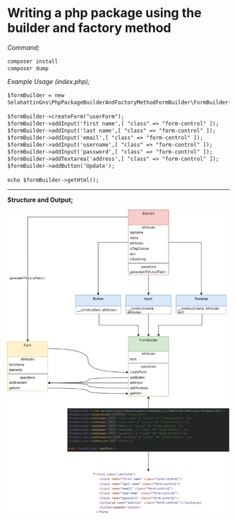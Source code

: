 # Writing a php package using the builder and factory method

*Command;*
    
    composer install
    composer dump

*Example Usage (index.php);*
    
    $formBuilder = new SelahattinGns\PhpPackageBuilderAndFactoryMethodFormBuilder\FormBuilder();
    
    $formBuilder->createForm("userForm");
    $formBuilder->addInput('first name',[ "class" => "form-control" ]);
    $formBuilder->addInput('last name',[ "class" => "form-control" ]);
    $formBuilder->addInput('email',[ "class" => "form-control" ]);
    $formBuilder->addInput('username',[ "class" => "form-control" ]);
    $formBuilder->addInput('password',[ "class" => "form-control" ]);
    $formBuilder->addTextarea('address',[ "class" => "form-control" ]);
    $formBuilder->addButton('Update');

    echo $formBuilder->getHtml();

---

**Structure and Output;**

![image Structure](images/structure.PNG)
